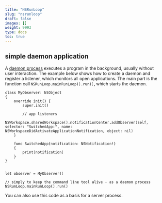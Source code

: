 ```yaml
---
title: "NSRunLoop"
slug: "nsrunloop"
draft: false
images: []
weight: 9993
type: docs
toc: true
---
```


## simple daemon application
 A [daemon process][1] executes a program in the background, usually without user interaction. The example below shows how to create a daemon and register a listener, which monitors all open applications. The main part is the function call `NSRunLoop.mainRunLoop().run()`, which starts the daemon.

    class MyObserver: NSObject
    {
        override init() {
            super.init()

            // app listeners
            NSWorkspace.sharedWorkspace().notificationCenter.addObserver(self, selector: "SwitchedApp:", name: NSWorkspaceDidActivateApplicationNotification, object: nil)
        }

        func SwitchedApp(notification: NSNotification!)
        {
            print(notification)
        }
    }


    let observer = MyObserver()

    // simply to keep the command line tool alive - as a daemon process
    NSRunLoop.mainRunLoop().run()

  
You can also use this code as a basis for a server process.
 
 [1]: https://en.wikipedia.org/wiki/Daemon_(computing)


